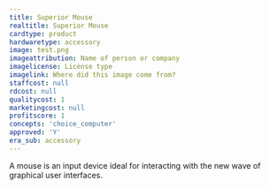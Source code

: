 ```yaml
---
title: Superior Mouse
realtitle: Superior Mouse
cardtype: product
hardwaretype: accessory
image: test.png
imageattribution: Name of person or company
imagelicense: License type
imagelink: Where did this image come from?
staffcost: null
rdcost: null
qualitycost: 1
marketingcost: null
profitscore: 1
concepts: 'choice_computer'
approved: 'Y'
era_sub: accessory
---
```


A mouse is an input device ideal for interacting with the new wave of graphical user interfaces.
